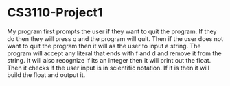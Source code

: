 # CS3110-Project1
My program first prompts the user if they want to quit the program. If they do then they will press q and the program will quit. Then if the user does not want to quit the program then it will as the user to input a string. The program will accept any literal that ends with f and d and remove it from the string. It will also recognize if its an integer then it will print out the float. Then it checks if the user input is in scientific notation. If it is then it will build the float and output it. 
